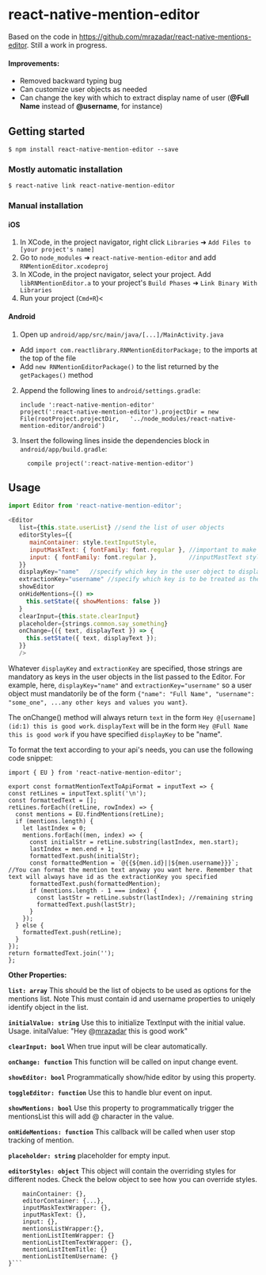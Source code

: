 
# react-native-mention-editor

Based on the code in https://github.com/mrazadar/react-native-mentions-editor. Still a work in progress.

#### Improvements: 
 - Removed backward typing bug
 - Can customize user objects as needed 
 - Can change the key with which to extract display name of user (**@Full Name** instead of **@username**, for instance)

## Getting started

`$ npm install react-native-mention-editor --save`

### Mostly automatic installation

`$ react-native link react-native-mention-editor`

### Manual installation


#### iOS

1. In XCode, in the project navigator, right click `Libraries` ➜ `Add Files to [your project's name]`
2. Go to `node_modules` ➜ `react-native-mention-editor` and add `RNMentionEditor.xcodeproj`
3. In XCode, in the project navigator, select your project. Add `libRNMentionEditor.a` to your project's `Build Phases` ➜ `Link Binary With Libraries`
4. Run your project (`Cmd+R`)<

#### Android

1. Open up `android/app/src/main/java/[...]/MainActivity.java`
  - Add `import com.reactlibrary.RNMentionEditorPackage;` to the imports at the top of the file
  - Add `new RNMentionEditorPackage()` to the list returned by the `getPackages()` method
2. Append the following lines to `android/settings.gradle`:
  	```
  	include ':react-native-mention-editor'
  	project(':react-native-mention-editor').projectDir = new File(rootProject.projectDir, 	'../node_modules/react-native-mention-editor/android')
  	```
3. Insert the following lines inside the dependencies block in `android/app/build.gradle`:
  	```
      compile project(':react-native-mention-editor')
  	```


## Usage
```javascript
import Editor from 'react-native-mention-editor';

<Editor
   list={this.state.userList} //send the list of user objects
   editorStyles={{
      mainContainer: style.textInputStyle,
      inputMaskText: { fontFamily: font.regular }, //important to make sure input and 
      input: { fontFamily: font.regular },         //inputMastText styles match exactly
   }}
   displayKey="name"   //specify which key in the user object to display
   extractionKey="username" //specify which key is to be treated as the unique ID of user objects
   showEditor
   onHideMentions={() =>
     this.setState({ showMentions: false })
   }
   clearInput={this.state.clearInput}
   placeholder={strings.common.say_something}
   onChange={({ text, displayText }) => {
     this.setState({ text, displayText });
   }}
   />
```
  Whatever `displayKey` and `extractionKey` are specified, those strings are mandatory as keys in the user objects in the list passed to the Editor. For example, here, `displayKey="name"` and `extractionKey="username"` so a user object must mandatorily be of the form `{"name": "Full Name", "username": "some_one", ...any other keys and values you want}`.
  
  The onChange() method will always return ```text``` in the form ```Hey @[username](id:1) this is good work```. ```displayText``` will be in the form ```Hey @Full Name this is good work``` if you have specified ```displayKey``` to be "name". 
  
  To format the text according to your api's needs, you can use the following code snippet:
  
  ```
  import { EU } from 'react-native-mention-editor';
  
  export const formatMentionTextToApiFormat = inputText => {
  const retLines = inputText.split('\n');
  const formattedText = [];
  retLines.forEach((retLine, rowIndex) => {
    const mentions = EU.findMentions(retLine);
    if (mentions.length) {
      let lastIndex = 0;
      mentions.forEach((men, index) => {
        const initialStr = retLine.substring(lastIndex, men.start);
        lastIndex = men.end + 1;
        formattedText.push(initialStr);
        const formattedMention = `@{{${men.id}||${men.username}}}`; //You can format the mention text anyway you want here. Remember that text will always have id as the extractionKey you specified
        formattedText.push(formattedMention);
        if (mentions.length - 1 === index) {
          const lastStr = retLine.substr(lastIndex); //remaining string
          formattedText.push(lastStr);
        }
      });
    } else {
      formattedText.push(retLine);
    }
  });
  return formattedText.join('');
};

  ```
  
  **Other Properties:**
  
  **`list: array`** This should be the list of objects to be used as options for the mentions list. Note This must contain id and username properties to uniqely identify object in the list.

**`initialValue: string`** Use this to initialize TextInput with the initial value. Usage. initalValue: "Hey @[mrazadar](id:1) this is good work"

**`clearInput: bool`** When true input will be clear automatically.

**`onChange: function`** This function will be called on input change event.

**`showEditor: bool`** Programmatically show/hide editor by using this property.

**`toggleEditor: function`** Use this to handle blur event on input.

**`showMentions: bool`** Use this property to programmatically trigger the mentionsList this will add @ character in the value.

**`onHideMentions: function`** This callback will be called when user stop tracking of mention.

**`placeholder: string`** placeholder for empty input.

**`editorStyles: object`** This object will contain the overriding styles for different nodes. Check the below object to see how you can override styles.

```editorStyles: {
    mainContainer: {}, 
    editorContainer: {...}, 
    inputMaskTextWrapper: {},
    inputMaskText: {},
    input: {},
    mentionsListWrapper:{},
    mentionListItemWrapper: {} 
    mentionListItemTextWrapper: {},
    mentionListItemTitle: {}
    mentionListItemUsername: {}
}```
